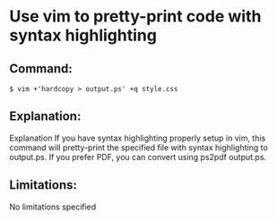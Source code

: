# Use vim to pretty-print code with syntax highlighting

## Command:
```
$ vim +'hardcopy > output.ps' +q style.css
```

## Explanation:
Explanation
If you have syntax highlighting properly setup in vim, this command will pretty-print the specified file with syntax highlighting to output.ps.
If you prefer PDF, you can convert using ps2pdf output.ps.

## Limitations:
No limitations specified

